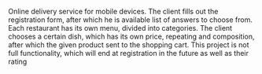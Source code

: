 Online delivery service for mobile devices.
The client fills out the registration form, after which he is available
list of answers to choose from.
Each restaurant has its own menu, divided into categories.
The client chooses a certain dish, which has its own price,
repeating and composition, after which the given product
sent to the shopping cart.
This project is not full functionality,
which will end at registration in the future
as well as their rating
